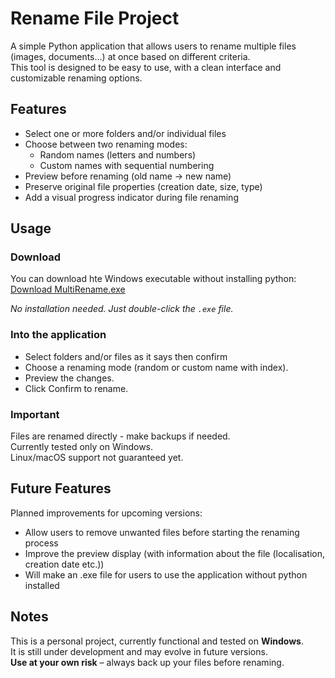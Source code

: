 # Rename File Project

A simple Python application that allows users to rename multiple files (images, documents...) at once based on different criteria.  
This tool is designed to be easy to use, with a clean interface and customizable renaming options.

## Features

- Select one or more folders and/or individual files
- Choose between two renaming modes:
  - Random names (letters and numbers)
  - Custom names with sequential numbering
- Preview before renaming (old name → new name)
- Preserve original file properties (creation date, size, type)
- Add a visual progress indicator during file renaming

## Usage

### Download

You can download hte Windows executable without installing python:
[Download MultiRename.exe](https://github.com/PommeChxrry/MultiRename/releases/tag/v1.0)

_No installation needed. Just double-click the `.exe` file._

### Into the application

- Select folders and/or files as it says then confirm
- Choose a renaming mode (random or custom name with index).
- Preview the changes.
- Click Confirm to rename.

### Important

Files are renamed directly - make backups if needed.  
Currently tested only on Windows.  
Linux/macOS support not guaranteed yet.

## Future Features

Planned improvements for upcoming versions:

- Allow users to remove unwanted files before starting the renaming process
- Improve the preview display (with information about the file (localisation, creation date etc.))
- Will make an .exe file for users to use the application without python installed

## Notes

This is a personal project, currently functional and tested on **Windows**.  
It is still under development and may evolve in future versions.  
**Use at your own risk** – always back up your files before renaming.  
